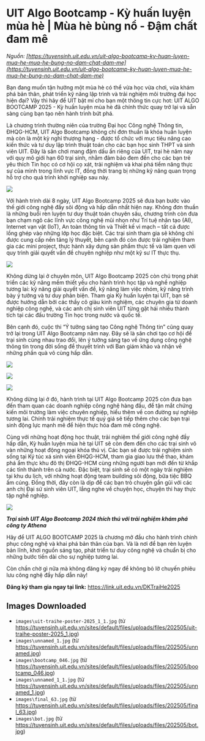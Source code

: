 # UIT Algo Bootcamp - Kỳ huấn luyện mùa hè | Mùa hè bùng nổ - Đậm chất đam mê

_Nguồn: [https://tuyensinh.uit.edu.vn/uit-algo-bootcamp-ky-huan-luyen-mua-he-mua-he-bung-no-dam-chat-dam-me](https://tuyensinh.uit.edu.vn/uit-algo-bootcamp-ky-huan-luyen-mua-he-mua-he-bung-no-dam-chat-dam-me)_

Bạn đang muốn tận hưởng một mùa hè có thể vừa học vừa chơi, vừa khám phá bản thân, phát triển kỹ năng lập trình và trải nghiệm môi trường đại học hiện đại? Vậy thì hãy để UIT bật mí cho bạn một thông tin cực hot: UIT ALGO BOOTCAMP 2025 - Kỳ huấn luyện mùa hè đã chính thức quay trở lại và sẵn sàng cùng bạn tạo nên hành trình bứt phá.

Là chương trình thường niên của trường Đại học Công nghệ Thông tin, ĐHQG-HCM, UIT Algo Bootcamp không chỉ đơn thuần là khóa huấn luyện mà còn là một kỳ nghỉ thượng hạng - được tổ chức với mục tiêu nâng cao kiến thức và tư duy lập trình thuật toán cho các bạn học sinh THPT và sinh viên UIT. Đây là sân chơi mang đậm dấu ấn riêng của UIT, trại hè năm nay với quy mô giới hạn 60 trại sinh, nhằm đảm bảo đem đến cho các bạn trẻ yêu thích Tin học có cơ hội cọ xát, trải nghiệm và khai phá tiềm năng thực sự của mình trong lĩnh vực IT, đồng thời trang bị những kỹ năng quan trọng hỗ trợ cho quá trình khởi nghiệp sau này.

![](images\uit-traihe-poster-2025_1_1.jpg)

Với hành trình dài 8 ngày, UIT Algo Bootcamp 2025 sẽ đưa bạn bước vào thế giới công nghệ đầy sôi động và hấp dẫn nhất hiện nay. Không đơn thuần là những buổi rèn luyện tư duy thuật toán chuyên sâu, chương trình còn đưa bạn chạm ngõ các lĩnh vực công nghệ mũi nhọn như Trí tuệ nhân tạo (AI), Internet vạn vật (IoT), An toàn thông tin và Thiết kế vi mạch – tất cả được lồng ghép vào những lớp học đặc biệt. Các trại sinh tham gia sẽ không chỉ được cung cấp nền tảng lý thuyết, bên cạnh đó còn được trải nghiệm tham gia các mini project, thực hành xây dựng sản phẩm thực tế và làm quen với quy trình giải quyết vấn đề chuyên nghiệp như một kỹ sư IT thực thụ.

![](images\unnamed_1.jpg)

Không dừng lại ở chuyên môn, UIT Algo Bootcamp 2025 còn chú trọng phát triển các kỹ năng mềm thiết yếu cho hành trình học tập và nghề nghiệp tương lai: kỹ năng giải quyết vấn đề, kỹ năng làm việc nhóm, kỹ năng trình bày ý tưởng và tư duy phản biện. Tham gia Kỳ huấn luyện tại UIT, bạn sẽ được hướng dẫn bởi các thầy cô giàu kinh nghiệm, các chuyên gia từ doanh nghiệp công nghệ, và các anh chị sinh viên UIT từng gặt hái nhiều thành tích tại các đấu trường Tin học trong nước và quốc tế.

Bên cạnh đó, cuộc thi “Ý tưởng sáng tạo Công nghệ Thông tin” cũng quay trở lại trong UIT Algo Bootcamp năm nay. Đây sẽ là sân chơi tạo cơ hội để trại sinh cùng nhau trao đổi, lên ý tưởng sáng tạo về ứng dụng công nghệ thông tin trong đời sống để thuyết trình với Ban giám khảo và nhận về những phần quà vô cùng hấp dẫn.

![](images\bootcamp_046.jpg)

![](images\unnamed_1_1.jpg)

![](images\final_63.jpg)

Không dừng lại ở đó, hành trình tại UIT Algo Bootcamp 2025 còn đưa bạn đến tham quan các doanh nghiệp công nghệ hàng đầu, để tận mắt chứng kiến môi trường làm việc chuyên nghiệp, hiểu thêm về con đường sự nghiệp tương lai. Chính trải nghiệm thực tế quý giá sẽ tiếp thêm cho các bạn trại sinh động lực mạnh mẽ để hiện thực hóa đam mê công nghệ.

Cùng với những hoạt động học thuật, trải nghiệm thế giới công nghệ đầy hấp dẫn, Kỳ huấn luyện mùa hè tại UIT sẽ còn đem đến cho các trại sinh vô vàn những hoạt động ngoại khóa thú vị. Các bạn sẽ được trải nghiệm sinh sống tại Ký túc xá sinh viên ĐHQG-HCM, tham gia giao lưu thể thao, khám phá ẩm thực khu đô thị ĐHQG-HCM cùng những người bạn mới đến từ khắp các tỉnh thành trên cả nước. Đặc biệt, trại sinh sẽ có một ngày trải nghiệm tại khu du lịch, với những hoạt động team building sôi động, bữa tiệc BBQ ấm cúng. Đồng thời, đây còn là dịp để các bạn trò chuyện gần gũi với các anh chị Đại sứ sinh viên UIT, lắng nghe về chuyện học, chuyện thi hay thực tập nghề nghiệp.

![](images\bot.jpg)

***Trại sinh UIT Algo Bootcamp 2024 thích thú với trải nghiệm khám phá công ty Athena***

Hãy để UIT ALGO BOOTCAMP 2025 là chương mở đầu cho hành trình chinh phục công nghệ và khai phá bản thân của bạn. Và là nơi để bạn rèn luyện bản lĩnh, khơi nguồn sáng tạo, phát triển tư duy công nghệ và chuẩn bị cho những bước tiến dài cho sự nghiệp tương lai.

Còn chần chờ gì nữa mà không đăng ký ngay để không bỏ lỡ chuyến phiêu lưu công nghệ đầy hấp dẫn này!

**Đăng ký tham gia ngay tại link:** <https://link.uit.edu.vn/DKTraiHe2025>

## Images Downloaded

- `images\uit-traihe-poster-2025_1_1.jpg` (từ https://tuyensinh.uit.edu.vn/sites/default/files/uploads/files/202505/uit-traihe-poster-2025_1.jpg)
- `images\unnamed_1.jpg` (từ https://tuyensinh.uit.edu.vn/sites/default/files/uploads/files/202505/unnamed.jpg)
- `images\bootcamp_046.jpg` (từ https://tuyensinh.uit.edu.vn/sites/default/files/uploads/files/202505/bootcamp_046.jpg)
- `images\unnamed_1_1.jpg` (từ https://tuyensinh.uit.edu.vn/sites/default/files/uploads/files/202505/unnamed_1.jpg)
- `images\final_63.jpg` (từ https://tuyensinh.uit.edu.vn/sites/default/files/uploads/files/202505/final_63.jpg)
- `images\bot.jpg` (từ https://tuyensinh.uit.edu.vn/sites/default/files/uploads/files/202505/bot.jpg)
